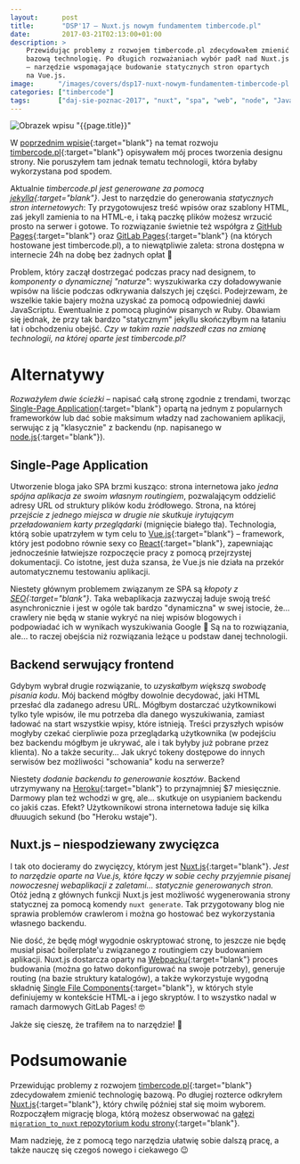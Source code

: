 ```yaml
---
layout:      post
title:       "DSP'17 — Nuxt.js nowym fundamentem timbercode.pl"
date:        2017-03-21T02:13:00+01:00
description: >
    Przewidując problemy z rozwojem timbercode.pl zdecydowałem zmienić
    bazową technologię. Po długich rozważaniach wybór padł nad Nuxt.js
    – narzędzie wspomagające budowanie statycznych stron opartych
    na Vue.js.
image:      "/images/covers/dsp17-nuxt-nowym-fundamentem-timbercode-pl.png"
categories: ["timbercode"]
tags:       ["daj-sie-poznac-2017", "nuxt", "spa", "web", "node", "JavaScript", "blog", "timbercode"]
---
```


![Obrazek wpisu "{{page.title}}"]( /images/covers/dsp17-nuxt-nowym-fundamentem-timbercode-pl.png )

W [poprzednim wpisie]( /blog/2017/03/12/dsp17-zmagania-z-designem/ ){:target="blank"}
 na temat rozwoju [timbercode.pl]( http://timbercode.pl ){:target="blank"}
 opisywałem mój proces tworzenia designu strony. Nie poruszyłem tam jednak
 tematu technologii, która byłaby wykorzystana pod spodem.
 
Aktualnie *timbercode.pl jest generowane za pomocą
 [jekylla]( https://jekyllrb.com/ ){:target="blank"}*.
 Jest to narzędzie do generowania *statycznych stron internetowych*:
 Ty przygotowujesz treść wpisów oraz szablony HTML, zaś jekyll zamienia to
 na HTML-e, i taką paczkę plików możesz wrzucić prosto na serwer i gotowe.
 To rozwiązanie świetnie też współgra z
 [GitHub Pages]( https://pages.github.com/ ){:target="blank"} oraz 
 [GitLab Pages]( https://docs.gitlab.com/ee/user/project/pages/index.html ){:target="blank"}
 (na których hostowane jest timbercode.pl), a to niewątpliwie zaleta:
 strona dostępna w internecie 24h na dobę bez żadnych opłat 🙂
 
Problem, który zaczął dostrzegać podczas pracy nad designem, to 
 *komponenty o dynamicznej "naturze"*: wyszukiwarka czy doładowywanie wpisów
 na liście podczas odkrywania dalszych jej części. Podejrzewam, że 
 wszelkie takie bajery można uzyskać za pomocą odpowiedniej dawki JavaScriptu.
 Ewentualnie z pomocą pluginów pisanych w Ruby. Obawiam się jednak, że
 przy tak bardzo "statycznym" jekyllu skończyłbym na łataniu łat i obchodzeniu
 obejść. *Czy w takim razie nadszedł czas na zmianę technologii, na której oparte jest
 timbercode.pl?*

# Alternatywy

*Rozważyłem dwie ścieżki* – napisać całą stronę zgodnie z trendami, tworząc
 [Single-Page Application]( https://en.wikipedia.org/wiki/Single-page_application ){:target="blank"}
 opartą na jednym z popularnych frameworków lub dać sobie maksimum władzy nad
 zachowaniem aplikacji, serwując z ją "klasycznie" z backendu (np. napisanego w 
 [node.js]( https://nodejs.org/en/ ){:target="blank"}).
 
## Single-Page Application

Utworzenie bloga jako SPA brzmi kusząco: strona internetowa jako *jedna spójna
 aplikacja ze swoim własnym routingiem*, pozwalającym oddzielić adresy URL
 od struktury plików kodu źródłowego. Strona, na której *przejście z jednego miejsca
 w drugie nie skutkuje irytującym przeładowaniem karty przeglądarki* (mignięcie białego
 tła). Technologia, którą sobie upatrzyłem w tym celu to
 [Vue.js]( https://vuejs.org/ ){:target="blank"} – framework, który jest podobno
 równie sexy co [React]( https://facebook.github.io/react/ ){:target="blank"},
 zapewniając jednocześnie łatwiejsze rozpoczęcie pracy z pomocą przejrzystej
 dokumentacji. Co istotne, jest duża szansa, że Vue.js nie działa
 na przekór automatycznemu testowaniu aplikacji.
 
Niestety głównym problemem związanym ze SPA są *kłopoty z
 [SEO]( https://en.wikipedia.org/wiki/Search_engine_optimization ){:target="blank"}*.
 Taka webaplikacja zazwyczaj ładuje swoją treść asynchronicznie i jest w ogóle
 tak bardzo "dynamiczna" w swej istocie, że… crawlery nie będą w stanie
 wykryć na niej wpisów blogowych i podpowiadać ich w wynikach wyszukiwania Google 🙁
 Są na to rozwiązania, ale… to raczej obejścia niż rozwiązania leżące u podstaw
 danej technologii.
 
## Backend serwujący frontend
 
Gdybym wybrał drugie rozwiązanie, to *uzyskałbym większą swobodę pisania kodu*.
 Mój backend mógłby dowolnie decydować, jaki HTML przesłać dla zadanego adresu URL.
 Mógłbym dostarczać użytkownikowi tylko tyle wpisów, ile mu potrzeba dla danego
 wyszukiwania, zamiast ładować na start wszystkie wpisy, które istnieją.
 Treści przyszłych wpisów mogłyby czekać cierpliwie poza przeglądarką użytkownika
 (w podejściu bez backendu mógłbym je ukrywać, ale i tak byłyby już pobrane przez
 klienta). No a także security… Jak ukryć tokeny dostępowe do innych serwisów
 bez możliwości "schowania" kodu na serwerze?
 
Niestety *dodanie backendu to generowanie kosztów*. Backend utrzymywany
 na [Heroku]( https://www.heroku.com ){:target="blank"} to przynajmniej
 $7 miesięcznie. Darmowy plan też wchodzi w grę, ale… skutkuje on usypianiem
 backendu co jakiś czas. Efekt? Użytkownikowi strona internetowa ładuje się kilka 
 dłuuugich sekund (bo "Heroku wstaje").
 
## Nuxt.js – niespodziewany zwycięzca

I tak oto docieramy do zwycięzcy, którym jest [Nuxt.js]( https://nuxtjs.org/ ){:target="blank"}.
 *Jest to narzędzie oparte na Vue.js, które łączy w sobie cechy przyjemnie pisanej
 nowoczesnej webaplikacji z zaletami… statycznie generowanych stron.*
 Otóż jedną z głównych funkcji Nuxt.js jest możliwość wygenerowania strony statycznej
 za pomocą komendy `nuxt generate`. Tak przygotowany blog nie sprawia problemów
 crawlerom i można go hostować bez wykorzystania własnego backendu.
 
Nie dość, że będę mógł wygodnie oskryptować stronę, to jeszcze nie będę musiał
 pisać boilerplate'u związanego z routingiem czy budowaniem aplikacji. Nuxt.js dostarcza
 oparty na [Webpacku]( https://webpack.js.org/ ){:target="blank"} proces budowania
 (można go łatwo dokonfigurować na swoje potrzeby), generuje routing
 (na bazie struktury katalogów), a także wykorzystuje wygodną składnię
 [Single File Components]( https://vuejs.org/v2/guide/single-file-components.html ){:target="blank"},
 w których style definiujemy w kontekście HTML-a i jego skryptów. I to wszystko
 nadal w ramach darmowych GitLab Pages! 🤓
 
Jakże się cieszę, że trafiłem na to narzędzie! 🙂

# Podsumowanie

Przewidując problemy z rozwojem [timbercode.pl]( http://timbercode.pl ){:target="blank"}
 zdecydowałem zmienić technologię bazową. Po długiej rozterce odkryłem
 [Nuxt.js]( https://nuxtjs.org/ ){:target="blank"},
 który chwilę później stał się moim wyborem. Rozpocząłem migrację bloga, którą możesz
 obserwować na
 [gałęzi `migration_to_nuxt` repozytorium kodu strony]( https://github.com/nkoder/timbercode.gitlab.io/tree/migration_to_nuxt ){:target="blank"}.
 
Mam nadzieję, że z pomocą tego narzędzia ułatwię sobie dalszą pracę, a także
 nauczę się czegoś nowego i ciekawego 😉


